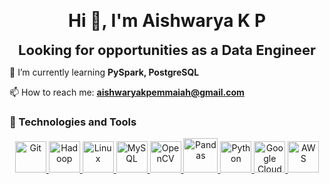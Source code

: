 <p align="center">
  <strong><span style="font-size: 28px;">Hi 👋, I'm Aishwarya K P</span></strong>  
  <br><br>
  <strong><span style="font-size: 22px;">Looking for opportunities as a Data Engineer</span></strong>
</p>

🌱 I’m currently learning **PySpark, PostgreSQL**  

📫 How to reach me: **aishwaryakpemmaiah@gmail.com**  



### 🌟 Technologies and Tools  

<p align="center">
  <a href="https://git-scm.com/">
    <img src="https://git-scm.com/images/logos/downloads/Git-Icon-1788C.png" alt="Git" width="50"/>
  </a>
  <a href="https://hadoop.apache.org/">
    <img src="https://upload.wikimedia.org/wikipedia/commons/3/38/Hadoop_logo_new.svg" alt="Hadoop" width="50"/>
  </a>
  <a href="https://www.linux.org/">
    <img src="https://upload.wikimedia.org/wikipedia/commons/a/af/Tux.png" alt="Linux" width="50"/>
  </a>
  <a href="https://www.mysql.com/">
    <img src="https://upload.wikimedia.org/wikipedia/en/d/dd/MySQL_logo.svg" alt="MySQL" width="50"/>
  </a>
  <a href="https://opencv.org/">
    <img src="https://upload.wikimedia.org/wikipedia/commons/3/32/OpenCV_Logo_with_text_svg_version.svg" alt="OpenCV" width="50"/>
  </a>
  <a href="https://pandas.pydata.org/">
    <img src="https://upload.wikimedia.org/wikipedia/commons/e/ed/Pandas_logo.svg" alt="Pandas" width="55"/>
  </a>
  <a href="https://www.python.org/">
    <img src="https://upload.wikimedia.org/wikipedia/commons/c/c3/Python-logo-notext.svg" alt="Python" width="50"/>
  </a>
  <a href="https://cloud.google.com/">
    <img src="https://upload.wikimedia.org/wikipedia/commons/5/51/Google_Cloud_logo.svg" alt="Google Cloud" width="50"/>
  </a>
  <a href="https://aws.amazon.com/">
    <img src="https://upload.wikimedia.org/wikipedia/commons/9/93/Amazon_Web_Services_Logo.svg" alt="AWS" width="50"/>
  </a>
</p>
